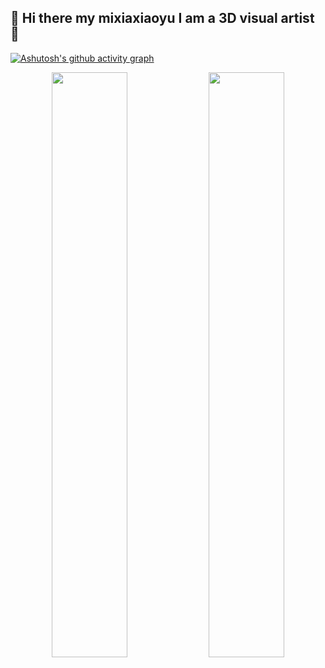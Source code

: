 ## 👋 Hi there my mixiaxiaoyu I am a 3D visual artist 👋
[![Ashutosh's github activity graph](https://github-readme-activity-graph.vercel.app/graph?username=Mixiaxiaoyu&theme=dracula)](https://github.com/ashutosh00710/github-readme-activity-graph)

<p align="center">
  <img width="49%" src="https://github-readme-stats.vercel.app/api?username=Mixiaxiaoyu&show_icons=true&theme=transparent&height=170" />
  <img width="49%" src="https://github-readme-stats.vercel.app/api/top-langs/?username=Mixiaxiaoyu&layout=compact&height=170" />
</p>
